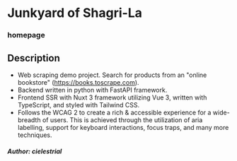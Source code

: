 # Junkyard of Shagri-La

### homepage

## Description

- Web scraping demo project. Search for products from an "online bookstore" (https://books.toscrape.com).
- Backend written in python with FastAPI framework.
- Frontend SSR with Nuxt 3 framework utilizing Vue 3, written with TypeScript, and styled with Tailwind CSS.
- Follows the WCAG 2 to create a rich & accessible experience for a wide-breadth of users. This is achieved through the utilization of aria labelling, support for keyboard interactions, focus traps, and many more techniques.

#### _Author: cielestrial_
